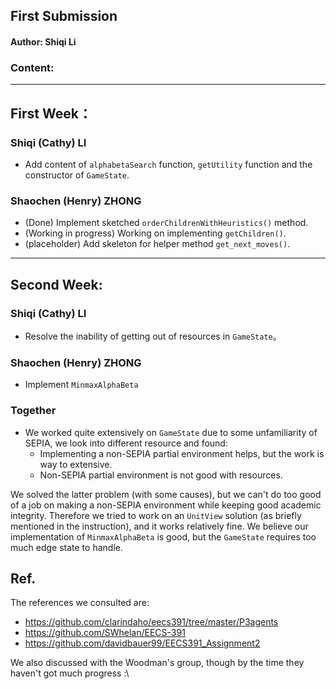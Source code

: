 ## First Submission

#### Author: Shiqi Li

### Content:


---
## First Week：

### Shiqi (Cathy) LI
* Add content of `alphabetaSearch` function, `getUtility` function and the constructor of `GameState`.

### Shaochen (Henry) ZHONG
* (Done) Implement sketched `orderChildrenWithHeuristics()` method.
* (Working in progress) Working on implementing `getChildren()`.
* (placeholder) Add skeleton for helper method `get_next_moves()`.


---

## Second Week:

### Shiqi (Cathy) LI
* Resolve the inability of getting out of resources in `GameState`。


### Shaochen (Henry) ZHONG
* Implement `MinmaxAlphaBeta`

### Together
* We worked quite extensively on `GameState` due to some unfamiliarity of SEPIA, we look into different resource and found:
    * Implementing a non-SEPIA partial environment helps, but the work is way to extensive.
    * Non-SEPIA partial environment is not good with resources.

We solved the latter problem (with some causes), but we can't do too good of a job on making a non-SEPIA environment while keeping good academic integrity. Therefore we tried to work on an `UnitView` solution (as briefly mentioned in the instruction), and it works relatively fine. We believe our implementation of `MinmaxAlphaBeta` is good, but the `GameState` requires too much edge state to handle.


## Ref.

The references we consulted are:
* https://github.com/clarindaho/eecs391/tree/master/P3agents
* https://github.com/SWhelan/EECS-391
* https://github.com/davidbauer99/EECS391_Assignment2

We also discussed with the Woodman's group, though by the time they haven't got much progress :\



